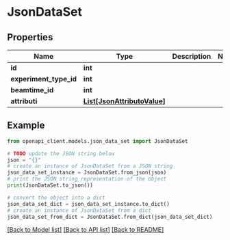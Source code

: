 # JsonDataSet


## Properties

Name | Type | Description | Notes
------------ | ------------- | ------------- | -------------
**id** | **int** |  | 
**experiment_type_id** | **int** |  | 
**beamtime_id** | **int** |  | 
**attributi** | [**List[JsonAttributoValue]**](JsonAttributoValue.md) |  | 

## Example

```python
from openapi_client.models.json_data_set import JsonDataSet

# TODO update the JSON string below
json = "{}"
# create an instance of JsonDataSet from a JSON string
json_data_set_instance = JsonDataSet.from_json(json)
# print the JSON string representation of the object
print(JsonDataSet.to_json())

# convert the object into a dict
json_data_set_dict = json_data_set_instance.to_dict()
# create an instance of JsonDataSet from a dict
json_data_set_from_dict = JsonDataSet.from_dict(json_data_set_dict)
```
[[Back to Model list]](../README.md#documentation-for-models) [[Back to API list]](../README.md#documentation-for-api-endpoints) [[Back to README]](../README.md)


